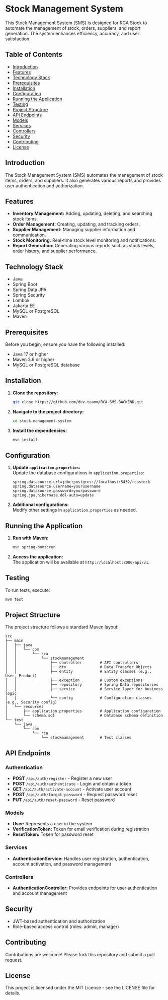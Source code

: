 # Stock Management System

This Stock Management System (SMS) is designed for RCA Stock to automate the management of stock, orders, suppliers, and report generation. The system enhances efficiency, accuracy, and user satisfaction.

## Table of Contents
- [Introduction](#introduction)
- [Features](#features)
- [Technology Stack](#technology-stack)
- [Prerequisites](#prerequisites)
- [Installation](#installation)
- [Configuration](#configuration)
- [Running the Application](#running-the-application)
- [Testing](#testing)
- [Project Structure](#project-structure)
- [API Endpoints](#api-endpoints)
- [Models](#models)
- [Services](#services)
- [Controllers](#controllers)
- [Security](#security)
- [Contributing](#contributing)
- [License](#license)

## Introduction
The Stock Management System (SMS) automates the management of stock items, orders, and suppliers. It also generates various reports and provides user authentication and authorization.

## Features
- **Inventory Management:** Adding, updating, deleting, and searching stock items.
- **Order Management:** Creating, updating, and tracking orders.
- **Supplier Management:** Managing supplier information and communication.
- **Stock Monitoring:** Real-time stock level monitoring and notifications.
- **Report Generation:** Generating various reports such as stock levels, order history, and supplier performance.

## Technology Stack
- Java
- Spring Boot
- Spring Data JPA
- Spring Security
- Lombok
- Jakarta EE
- MySQL or PostgreSQL
- Maven

## Prerequisites
Before you begin, ensure you have the following installed:
- Java 17 or higher
- Maven 3.6 or higher
- MySQL or PostgreSQL database

## Installation
1. **Clone the repository:**
    ```bash
    git clone https://github.com/dev-teamm/RCA-SMS-BACKEND.git
    ```
2. **Navigate to the project directory:**
    ```bash
    cd stock-management-system
    ```
3. **Install the dependencies:**
    ```bash
    mvn install
    ```

## Configuration
1. **Update `application.properties`:**  
   Update the database configurations in `application.properties`:
    ```properties
    spring.datasource.url=jdbc:postgres://localhost:5432/rcastock
    spring.datasource.username=yourusername
    spring.datasource.password=yourpassword
    spring.jpa.hibernate.ddl-auto=update
    ```
2. **Additional configurations:**  
   Modify other settings in `application.properties` as needed.

## Running the Application
1. **Run with Maven:**
    ```bash
    mvn spring-boot:run
    ```
2. **Access the application:**  
   The application will be available at `http://localhost:8080/api/v1`.

## Testing
To run tests, execute:
```bash
mvn test
```

## Project Structure
The project structure follows a standard Maven layout:

```
src
├── main
│   ├── java
│   │   └── com
│   │       └── rca
│   │           └── stockmanagement
│   │               ├── controller        # API controllers
│   │               ├── dto               # Data Transfer Objects
│   │               ├── entity            # Entity classes (e.g., User, Product)
│   │               ├── exception         # Custom exceptions
│   │               ├── repository        # Spring Data repositories
│   │               ├── service           # Service layer for business logic
│   │               └── config            # Configuration classes (e.g., Security config)
│   └── resources
│       ├── application.properties        # Application configuration
│       └── schema.sql                    # Database schema definition
└── test
    └── java
        └── com
            └── rca
                └── stockmanagement       # Test classes
```

## API Endpoints
### Authentication
- **POST** `/api/auth/register` - Register a new user
- **POST** `/api/auth/authenticate` - Login and obtain a token
- **GET** `/api/auth/activate-account` - Activate user account
- **POST** `/api/auth/forgot-password` - Request password reset
- **PUT** `/api/auth/reset-password` - Reset password

### Models
- **User:** Represents a user in the system
- **VerificationToken:** Token for email verification during registration
- **ResetToken:** Token for password reset

### Services
- **AuthenticationService:** Handles user registration, authentication, account activation, and password management

### Controllers
- **AuthenticationController:** Provides endpoints for user authentication and account management

## Security
- JWT-based authentication and authorization
- Role-based access control (roles: admin, manager)

## Contributing
Contributions are welcome! Please fork this repository and submit a pull request.

## License
This project is licensed under the MIT License - see the LICENSE file for details.
